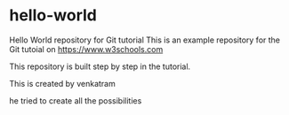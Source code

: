 # hello-world
Hello World repository for Git tutorial
This is an example repository for the Git tutoial on https://www.w3schools.com

This repository is built step by step in the tutorial.

This is created by venkatram 

he tried to create all the possibilities
